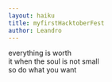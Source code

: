 ```yaml
---
layout: haiku
title: myfirstHacktoberFest
author: Leandro
---
```


everything is worth<br>
it when the soul is not small<br>
so do what you want<br>
